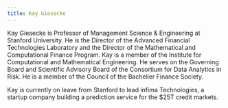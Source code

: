 ```yaml
---
title: Kay Giesecke 
---
```

Kay Giesecke is Professor of Management Science & Engineering at Stanford University. He is the Director of the Advanced Financial Technologies Laboratory and the Director of the Mathematical and Computational Finance Program. Kay is a member of the Institute for Computational and Mathematical Engineering. He serves on the Governing Board and Scientific Advisory Board of the Consortium for Data Analytics in Risk. He is a member of the Council of the Bachelier Finance Society.

Kay is currently on leave from Stanford to lead infima Technologies, a startup company building a prediction service for the $25T credit markets. 
